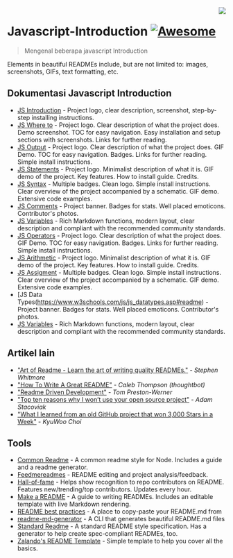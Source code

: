 <img src="icon.png" align="right" />

# Javascript-Introduction [![Awesome](https://cdn.rawgit.com/sindresorhus/awesome/d7305f38d29fed78fa85652e3a63e154dd8e8829/media/badge.svg)](https://github.com/sindresorhus/awesome#readme)

> Mengenal beberapa javascript Introduction

Elements in beautiful READMEs include, but are not limited to: images, screenshots, GIFs, text formatting, etc.

## Dokumentasi Javascript Introduction

- [JS Introduction](https://www.w3schools.com/js/default.asp#readme) - Project logo, clear description, screenshot, step-by-step installing instructions.
- [JS Where to](https://www.w3schools.com/js/js_whereto.asp#readme) - Project logo. Clear description of what the project does. Demo screenshot. TOC for easy navigation. Easy installation and setup sections with screenshots. Links for further reading.
- [JS Output](https://www.w3schools.com/js/js_output.asp#readme) - Project logo. Clear description of what the project does. GIF Demo. TOC for easy navigation. Badges. Links for further reading. Simple install instructions.
- [JS Statements](https://www.w3schools.com/js/js_statements.asp#readme) - Project logo. Minimalist description of what it is. GIF demo of the project. Key features. How to install guide. Credits.
- [JS Syntax](https://www.w3schools.com/js/js_syntax.asp#readme) - Multiple badges. Clean logo. Simple install instructions. Clear overview of the project accompanied by a schematic. GIF demo. Extensive code examples.
- [JS Comments](https://www.w3schools.com/js/js_comments.asp#readme) - Project banner. Badges for stats. Well placed emoticons. Contributor's photos.
- [JS Variables](https://www.w3schools.com/js/js_variables.asp#readme) - Rich Markdown functions, modern layout, clear description and compliant with the recommended community standards.
- [JS Operators](https://www.w3schools.com/js/js_operators.asp#readme) - Project logo. Clear description of what the project does. GIF Demo. TOC for easy navigation. Badges. Links for further reading. Simple install instructions.
- [JS Arithmetic](https://www.w3schools.com/js/js_arithmetic.asp#readme) - Project logo. Minimalist description of what it is. GIF demo of the project. Key features. How to install guide. Credits.
- [JS Assigment](https://www.w3schools.com/js/js_assignment.asp#readme) - Multiple badges. Clean logo. Simple install instructions. Clear overview of the project accompanied by a schematic. GIF demo. Extensive code examples.
- [JS Data Types(https://www.w3schools.com/js/js_datatypes.asp#readme) - Project banner. Badges for stats. Well placed emoticons. Contributor's photos.
- [JS Variables](https://www.w3schools.com/js/js_intro.asp#readme) - Rich Markdown functions, modern layout, clear description and compliant with the recommended community standards.

## Artikel lain

- ["Art of Readme - Learn the art of writing quality READMEs."](https://github.com/noffle/art-of-readme#readme) - _Stephen Whitmore_
- ["How To Write A Great README"](https://thoughtbot.com/blog/how-to-write-a-great-readme) - _Caleb Thompson (thoughtbot)_
- ["Readme Driven Development"](http://tom.preston-werner.com/2010/08/23/readme-driven-development.html) - _Tom Preston-Werner_
- ["Top ten reasons why I won’t use your open source project"](https://changelog.com/posts/top-ten-reasons-why-i-wont-use-your-open-source-project) - _Adam Stacoviak_
- ["What I learned from an old GitHub project that won 3,000 Stars in a Week"](https://www.freecodecamp.org/news/what-i-learned-from-an-old-github-project-that-won-3-000-stars-in-a-week-628349a5ee14/) - _KyuWoo Choi_

## Tools

- [Common Readme](https://github.com/noffle/common-readme#readme) - A common readme style for Node. Includes a guide and a readme generator.
- [Feedmereadmes](https://github.com/lappleapple/feedmereadmes#readme) - README editing and project analysis/feedback.
- [Hall-of-fame](https://github.com/sourcerer-io/hall-of-fame#readme) - Helps show recognition to repo contributors on README. Features new/trending/top contributors. Updates every hour.
- [Make a README](https://www.makeareadme.com/) - A guide to writing READMEs. Includes an editable template with live Markdown rendering.
- [README best practices](https://github.com/jehna/readme-best-practices#readme) - A place to copy-paste your README.md from
- [readme-md-generator](https://github.com/kefranabg/readme-md-generator#readme) - A CLI that generates beautiful README.md files
- [Standard Readme](https://github.com/RichardLitt/standard-readme#readme) - A standard README style specification. Has a generator to help create spec-compliant READMEs, too.
- [Zalando's README Template](https://github.com/zalando/zalando-howto-open-source/blob/master/READMEtemplate.md#readme) - Simple template to help you cover all the basics.
